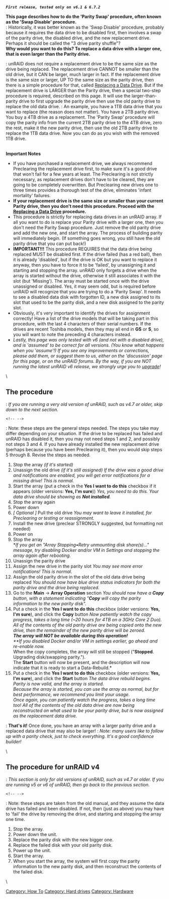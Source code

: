 ***`First release, tested only on v6.1 & 6.7.2`***

**This page describes how to do the 'Parity Swap' procedure, often
known as the 'Swap Disable' procedure.**\
: Historically, it was better known as the 'Swap Disable' procedure,
probably because it requires the data drive to be disabled first, then
involves a swap of the parity drive, the disabled drive, and the new
replacement drive. Perhaps it should be called the "3 drive parity
shuffle"?\
**Why would you want to do this? To replace a data drive with a larger
one, that is even larger than the Parity drive.**

:   unRAID does not require a replacement drive to be the same size as
    the drive being replaced. The replacement drive CANNOT be smaller
    than the old drive, but it CAN be larger, much larger in fact. If
    the replacement drive is the same size or larger, UP TO the same
    size as the parity drive, then there is a simple procedure for that,
    called [Replacing a Data Drive](Replacing_a_Data_Drive "wikilink").
    But if the replacement drive is LARGER than the Parity drive, then a
    special two-step procedure is required, described on this page. It
    will use the larger-than-parity drive to first upgrade the parity
    drive then use the old parity drive to replace the old data drive.
:   An example, you have a 1TB data drive that you want to replace (the
    reason does not matter). You have a 2TB parity drive. You buy a 4TB
    drive as a replacement. The 'Parity Swap' procedure will copy the
    parity info from the current 2TB parity drive to the 4TB drive, zero
    the rest, make it the new parity drive, then use the old 2TB parity
    drive to replace the 1TB data drive. Now you can do as you wish with
    the removed 1TB drive.

\
**Important Notes**

- If you have purchased a replacement drive, we always recommend
    Preclearing the replacement drive first, to make sure it's a good
    drive that won't fail for a few years at least. The Preclearing is
    not strictly necessary, as replacement drives don't have to be
    cleared, they are going to be completely overwritten. But
    Preclearing new drives one to three times provides a thorough test
    of the drive, eliminates 'infant mortality' failures.
- **If your replacement drive is the same size or smaller than your
    current Parity drive, then you don't need this procedure. Proceed
    with the [Replacing a Data Drive](Replacing_a_Data_Drive "wikilink")
    procedure.**
- This procedure is strictly for replacing data drives in an unRAID
    array. If all you want to do is replace your Parity drive with a
    larger one, then you don't need the Parity Swap procedure. Just
    remove the old parity drive and add the new one, and start the
    array. The process of building parity will immediately begin. (If
    something goes wrong, you still have the old parity drive that you
    can put back!)
- **IMPORTANT!!!** This procedure REQUIRES that the data drive being
    replaced MUST be disabled first. If the drive failed (has a red
    ball), then it is already 'disabled', but if the drive is OK but
    you want to replace it anyway, then you have to force it to be
    'failed', by unassigning it and starting and stopping the array.
    unRAID only forgets a drive when the array is started without the
    drive, otherwise it still associates it with the slot (but
    'Missing'). The array must be started once with the drive
    unassigned or disabled. Yes, it may seem odd, but is required before
    unRAID will recognize that you are trying to do a 'Parity Swap'.
    It needs to see a disabled data disk with forgotten ID, a new disk
    assigned to its slot that used to be the parity disk, and a new disk
    assigned to the parity slot.
- Obviously, it's very important to identify the drives for
    assignment correctly! Have a list of the drive models that will be
    taking part in this procedure, with the last 4 characters of their
    serial numbers. If the drives are recent Toshiba models, then they
    may all end in **GS** or **S**, so you will want to note the
    preceding 4 characters instead.
- *Lastly, this page was only tested with v6 (and not with a disabled
    drive), and is 'assumed' to be correct for all versions. (You know
    what happens when you 'assume'!) If you see any improvements or
    corrections, please add them, or suggest them to us, either on the
    'discussion' page for this page, or on the unRAID forums. By the
    way, if you are NOT running the latest unRAID v6 release, we
    strongly urge you to [upgrade](Upgrading_to_UnRAID_v6 "wikilink")!*

\

## The procedure

:   *If you are running a very old version of unRAID, such as v4.7 or
    older, skip down to the next section.*

```{=html}
<!-- -->
```

:   Note: these steps are the general steps needed. The steps you take
    may differ depending on your situation. If the drive to be replaced
    has failed and unRAID has disabled it, then you may not need steps 1
    and 2, and possibly not steps 3 and 4. If you have already installed
    the new replacement drive (perhaps because you have been Preclearing
    it), then you would skip steps 5 through 8. Revise the steps as
    needed.

1. Stop the array *(if it's started)*
2. Unassign the old drive *(if it's still assigned)*
    *If the drive was a good drive and notifications are enabled, you
    will get error notifications for a missing drive! This is normal.*
3. Start the array (put a check in the **Yes I want to do this**
    checkbox if it appears (older versions: **Yes, I'm sure**))
    *Yes, you need to do this. Your data drive should be showing as
    **Not installed**.*
4. Stop the array again
5. Power down
6. *[ Optional ]* Pull the old drive
    *You may want to leave it installed, for Preclearing or testing or
    reassignment.*
7. Install the new drive (preclear STRONGLY suggested, but formatting
    not needed)
8. Power on
9. Stop the array\
    **If you get an "Array Stopping•Retry unmounting disk
    share(s)..." message, try disabling Docker and/or VM in Settings
    and stopping the array again after rebooting.*
10. Unassign the parity drive
11. Assign the new drive in the parity slot
    *You may see more error notifications! This is normal.*
12. Assign the old parity drive in the slot of the old data drive being
    replaced
    *You should now have blue drive status indicators for both the
    parity drive and the drive being replaced.*
13. Go to the **Main** -\> **Array Operation** section
    *You should now have a **Copy** button, with a statement indicating
    "**Copy** will copy the parity information to the new parity
    disk".*
14. Put a check in the **Yes I want to do this** checkbox (older
    versions: **Yes, I'm sure**), and click the **Copy** button
    *Now patiently watch the copy progress, takes a long time (\~20
    hours for 4TB on a 3GHz Core 2 Duo). All of the contents of the old
    parity drive are being copied onto the new drive, then the remainder
    of the new parity drive will be zeroed.\
    **The array will NOT be available during this operation!**\
    **If you disabled Docker and/or VM in settings earlier, go ahead
    and re-enable now.*\
    When the copy completes, the array will still be stopped
    ("**Stopped**. Upgrading disk/swapping parity.").\
    The **Start** button will now be present, and the description will
    now indicate that it is ready to start a Data-Rebuild.*
15. Put a check in the **Yes I want to do this** checkbox (older
    versions: **Yes, I'm sure**), and click the **Start** button
    *The data drive rebuild begins. Parity is now valid, and the array
    is started.\
    Because the array is started, you can use the array as normal, but
    for best performance, we recommend you limit your usage.\
    Once again, you can patiently watch the progress, takes a long time
    too! All of the contents of the old data drive are now being
    reconstructed on what used to be your parity drive, but is now
    assigned as the replacement data drive.*

:   **That's it!** Once done, you have an array with a larger parity
    drive and a replaced data drive that may also be larger!
:   *Note: many users like to follow up with a parity check, just to
    check everything. It's a good confidence builder!*

\

## The procedure for unRAID v4

:   *This section is only for old versions of unRAID, such as v4.7 or
    older. If you are running v5 or v6 of unRAID, then go back to the
    previous section.*

```{=html}
<!-- -->
```

:   Note: these steps are taken from the old manual, and they assume the
    data drive has failed and been disabled. If not, then (just as
    above) you may have to 'fail' the drive by removing the drive, and
    starting and stopping the array one time.

1. Stop the array.
2. Power down the unit.
3. Replace the parity disk with the new bigger one.
4. Replace the failed disk with your old parity disk.
5. Power up the unit.
6. Start the array.
7. When you start the array, the system will first copy the parity
    information to the new parity disk, and then reconstruct the
    contents of the failed disk.

\

[Category: How To](Category:_How_To "wikilink") [Category: Hard
drives](Category:_Hard_drives "wikilink") [Category:
Hardware](Category:_Hardware "wikilink")
